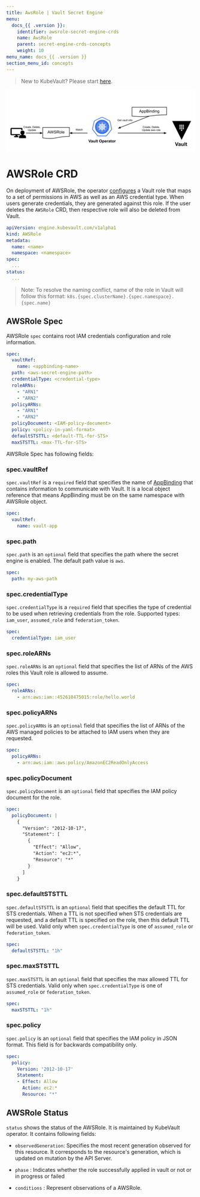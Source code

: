 ```yaml
---
title: AwsRole | Vault Secret Engine
menu:
  docs_{{ .version }}:
    identifier: awsrole-secret-engine-crds
    name: AwsRole
    parent: secret-engine-crds-concepts
    weight: 10
menu_name: docs_{{ .version }}
section_menu_id: concepts
---
```


> New to KubeVault? Please start [here](/docs/concepts/README.md).

![AWSRole CRD](/docs/images/concepts/aws_role.svg)

# AWSRole CRD

On deployment of AWSRole, the operator [configures](https://www.vaultproject.io/docs/secrets/aws/index.html#setup) a Vault role that maps to a set of permissions in AWS
as well as an AWS credential type. When users generate credentials, they are 
generated against this role. If the user deletes the `AWSRole` CRD, 
then respective role will also be deleted from Vault.


```yaml
apiVersion: engine.kubevault.com/v1alpha1
kind: AWSRole
metadata:
  name: <name>
  namespace: <namespace>
spec:
  ...
status:
  ...
```

> Note: To resolve the naming conflict, name of the role in Vault will follow this format: `k8s.{spec.clusterName}.{spec.namespace}.{spec.name}`

## AWSRole Spec

AWSRole `spec` contains root IAM credentials configuration and role information.

```yaml
spec:
  vaultRef:
    name: <appbinding-name>
  path: <aws-secret-engine-path>
  credentialType: <credential-type>
  roleARNs:
    - "ARN1"
    - "ARN2"
  policyARNs:
    - "ARN1"
    - "ARN2"
  policyDocument: <IAM-policy-document>
  policy: <policy-in-yaml-format>
  defaultSTSTTL: <default-TTL-for-STS>
  maxSTSTTL: <max-TTL-for-STS>
```

AWSRole Spec has following fields:

### spec.vaultRef

`spec.vaultRef` is a `required` field that specifies the name of [AppBinding](/docs/concepts/vault-server-crds/auth-methods/appbinding.md) that contains information to communicate with Vault.
 It is a local object reference that means AppBinding must be on the same namespace with AWSRole object. 

```yaml
spec:
  vaultRef:
    name: vault-app
```
### spec.path

`spec.path` is an `optional` field that specifies the path where the secret engine 
is enabled. The default path value is `aws`.

```yaml
spec:
  path: my-aws-path
```

### spec.credentialType

`spec.credentialType` is a `required` field that specifies the type of credential to be used when retrieving credentials from the role. Supported types: `iam_user`, `assumed_role` and `federation_token`.

```yaml
spec:
  credentialType: iam_user
```

### spec.roleARNs

`spec.roleARNs` is an `optional` field that specifies the list of ARNs of the AWS roles this Vault role is allowed to assume.

```yaml
spec:
  roleARNs:
    - arn:aws:iam::452618475015:role/hello.world
```

### spec.policyARNs

`spec.policyARNs` is an `optional` field that specifies the list of ARNs of the AWS managed policies to be attached to IAM users when they are requested.

```yaml
spec:
  policyARNs:
    - arn:aws:iam::aws:policy/AmazonEC2ReadOnlyAccess
```

### spec.policyDocument

`spec.policyDocument` is an `optional` field that specifies the IAM policy document for the role.

```yaml
spec:
  policyDocument: |
    {
      "Version": "2012-10-17",
      "Statement": [
        {
          "Effect": "Allow",
          "Action": "ec2:*",
          "Resource": "*"
        }
      ]
    }
```

### spec.defaultSTSTTL

`spec.defaultSTSTTL` is an `optional` field that specifies the default TTL for STS credentials. 
When a TTL is not specified when STS credentials are requested, and a default TTL is specified 
on the role, then this default TTL will be used. Valid only when `spec.credentialType` is one 
of `assumed_role` or `federation_token`.

```yaml
spec:
  defaultSTSTTL: "1h"
```

### spec.maxSTSTTL

`spec.maxSTSTTL` is an `optional` field that specifies the max allowed TTL for STS credentials.
 Valid only when `spec.credentialType` is one of `assumed_role` or `federation_token`.

```yaml
spec:
  maxSTSTTL: "1h"
```

### spec.policy

`spec.policy` is an `optional` field that specifies the IAM policy in JSON format.
 This field is for backwards compatibility only.

```yaml
spec:
  policy:
    Version: '2012-10-17'
    Statement:
    - Effect: Allow
      Action: ec2:*
      Resource: "*"
```

## AWSRole Status

`status` shows the status of the AWSRole. It is maintained by KubeVault operator. It contains following fields:

- `observedGeneration`: Specifies the most recent generation observed for this resource. It corresponds to the resource's generation, 
    which is updated on mutation by the API Server.
    
- `phase` : Indicates whether the role successfully applied in vault or not or in progress or failed

- `conditions` : Represent observations of a AWSRole.

